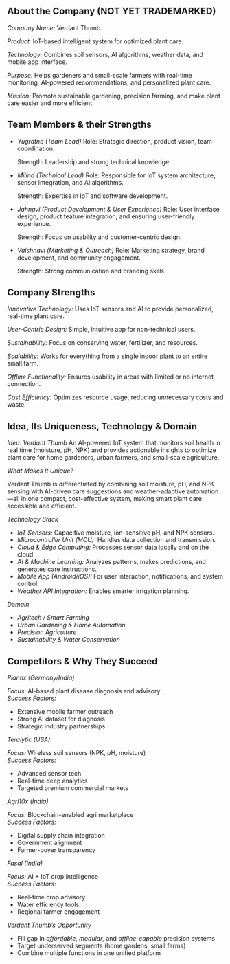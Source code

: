 ## About the Company (NOT YET TRADEMARKED)
*Company Name:* Verdant Thumb

*Product:* IoT-based intelligent system for optimized plant care.

*Technology:* Combines soil sensors, AI algorithms, weather data, and mobile app interface.

*Purpose:* Helps gardeners and small-scale farmers with real-time monitoring, AI-powered recommendations, and personalized plant care.

*Mission:* Promote sustainable gardening, precision farming, and make plant care easier and more efficient.

## Team Members & their Strengths
- *Yugratna (Team Lead)*
	Role: Strategic direction, product vision, team coordination.
	
	Strength: Leadership and strong technical knowledge.

- *Milind (Technical Lead)*
	Role: Responsible for IoT system architecture, sensor integration, and AI algorithms.
	
	Strength: Expertise in IoT and software development.

- *Jahnavi (Product Development & User Experience)*
	Role: User interface design, product feature integration, and ensuring user-friendly experience.
	
	Strength: Focus on usability and customer-centric design.

- *Vaishnavi (Marketing & Outreach)*
	Role: Marketing strategy, brand development, and community engagement.
	
	Strength: Strong communication and branding skills.

## Company Strengths
*Innovative Technology:* Uses IoT sensors and AI to provide personalized, real-time plant care.

*User-Centric Design:* Simple, intuitive app for non-technical users.

*Sustainability:* Focus on conserving water, fertilizer, and resources.

*Scalability*: Works for everything from a single indoor plant to an entire small farm.

*Offline Functionality:* Ensures usability in areas with limited or no internet connection.

*Cost Efficiency:* Optimizes resource usage, reducing unnecessary costs and waste.

## Idea, Its Uniqueness, Technology & Domain

*Idea: Verdant Thumb*
An AI-powered IoT system that monitors soil health in real time (moisture, pH, NPK) and provides actionable insights to optimize plant care for home gardeners, urban farmers, and small-scale agriculture.

*What Makes It Unique?*

Verdant Thumb is differentiated by combining soil moisture, pH, and NPK sensing with AI-driven care suggestions and weather-adaptive automation—all in one compact, cost-effective system, making smart plant care accessible and efficient.

*Technology Stack*
- *IoT Sensors:* Capacitive moisture, ion-sensitive pH, and NPK sensors.
- *Microcontroller Unit (MCU):* Handles data collection and transmission.
- *Cloud & Edge Computing:* Processes sensor data locally and on the cloud.
- *AI & Machine Learning:* Analyzes patterns, makes predictions, and generates care instructions.
- *Mobile App (Android/iOS):* For user interaction, notifications, and system control.
- *Weather API Integration:* Enables smarter irrigation planning.

*Domain*

- *Agritech / Smart Farming*
- *Urban Gardening & Home Automation*
- *Precision Agriculture*
- *Sustainability & Water Conservation*

## Competitors & Why They Succeed

*Plantix (Germany/India)*

*Focus:* AI-based plant disease diagnosis and advisory  
*Success Factors:*
- Extensive mobile farmer outreach
- Strong AI dataset for diagnosis
- Strategic industry partnerships

*Teralytic (USA)*

*Focus:* Wireless soil sensors (NPK, pH, moisture)  
*Success Factors:*
- Advanced sensor tech
- Real-time deep analytics
- Targeted premium commercial markets

*Agri10x (India)*

*Focus:* Blockchain-enabled agri marketplace  
*Success Factors:*
- Digital supply chain integration
- Government alignment
- Farmer-buyer transparency

*Fasal (India)*

*Focus:* AI + IoT crop intelligence  
*Success Factors:*
- Real-time crop advisory
- Water efficiency tools
- Regional farmer engagement

*Verdant Thumb’s Opportunity*
- Fill gap in *affordable*, *modular*, and *offline-capable* precision systems
- Target underserved segments (home gardens, small farms)
- Combine multiple functions in one unified platform